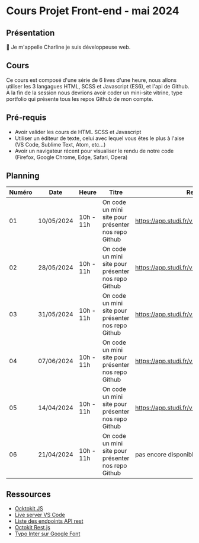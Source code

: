 # Cours Projet Front-end - mai 2024

## Présentation

👋 Je m'appelle Charline je suis développeuse web.

## Cours

Ce cours est composé d'une série de 6 lives d'une heure, nous allons utiliser les 3 langagues HTML, SCSS et Javascript (ES6), et l'api de Github.
À la fin de la session nous devrions avoir coder un mini-site vitrine, type portfolio qui présente tous les repos Github de mon compte.

## Pré-requis

- Avoir valider les cours de HTML SCSS et Javascript
- Utiliser un éditeur de texte, celui avec lequel vous êtes le plus à l'aise (VS Code, Sublime Text, Atom, etc...)
- Avoir un navigateur récent pour visualiser le rendu de notre code (Firefox, Google Chrome, Edge, Safari, Opera)

## Planning

| Numéro | Date       | Heure     | Titre                                               | Replay                                      |
| ------ | ---------- | --------- | --------------------------------------------------- | ------------------------------------------- |
| 01     | 10/05/2024 | 10h - 11h | On code un mini site pour présenter nos repo Github | https://app.studi.fr/v3/events/68574/replay |
| 02     | 28/05/2024 | 10h - 11h | On code un mini site pour présenter nos repo Github | https://app.studi.fr/v3/events/68572/replay |
| 03     | 31/05/2024 | 10h - 11h | On code un mini site pour présenter nos repo Github | https://app.studi.fr/v3/events/68573/replay |
| 04     | 07/06/2024 | 10h - 11h | On code un mini site pour présenter nos repo Github | https://app.studi.fr/v3/events/68575/replay |
| 05     | 14/04/2024 | 10h - 11h | On code un mini site pour présenter nos repo Github | https://app.studi.fr/v3/events/68577/replay |
| 06     | 21/04/2024 | 10h - 11h | On code un mini site pour présenter nos repo Github | pas encore disponible                       |

## Ressources

- [Ocktokit JS](https://github.com/octokit/octokit.js)
- [Live server VS Code](https://marketplace.visualstudio.com/items?itemName=ritwickdey.LiveServer)
- [Liste des endpoints API rest](https://docs.github.com/en/rest/repos?apiVersion=2022-11-28)
- [Octokit Rest.js](https://github.com/octokit/rest.js)
- [Typo Inter sur Google Font](https://fonts.google.com/specimen/Inter)
